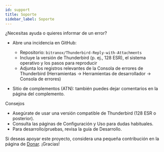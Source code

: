 ```yaml
---
id: support
title: Soporte
sidebar_label: Soporte
---
```


¿Necesitas ayuda o quieres informar de un error?

- Abre una incidencia en GitHub:
  - Repositorio: `bitranox/Thunderbird-Reply-with-Attachments`
  - Incluye la versión de Thunderbird (p. ej., 128 ESR), el sistema operativo y los pasos para reproducir
  - Adjunta los registros relevantes de la Consola de errores de Thunderbird (Herramientas → Herramientas de desarrollador → Consola de errores)

- Sitio de complementos (ATN): también puedes dejar comentarios en la página del complemento.

Consejos

- Asegúrate de usar una versión compatible de Thunderbird (128 ESR o posterior).
- Consulta las páginas de Configuración y Uso para dudas habituales.
- Para desarrollo/pruebas, revisa la guía de Desarrollo.

Si deseas apoyar este proyecto, considera una pequeña contribución en la página de [Donar](donation). ¡Gracias!

